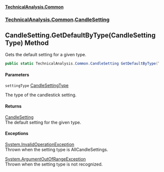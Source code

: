 #### [TechnicalAnalysis.Common](TechnicalAnalysis.Common.md 'TechnicalAnalysis.Common')
### [TechnicalAnalysis.Common](TechnicalAnalysis.Common.md#TechnicalAnalysis.Common 'TechnicalAnalysis.Common').[CandleSetting](CandleSetting.md 'TechnicalAnalysis.Common.CandleSetting')

## CandleSetting.GetDefaultByType(CandleSettingType) Method

Gets the default setting for a given type.

```csharp
public static TechnicalAnalysis.Common.CandleSetting GetDefaultByType(TechnicalAnalysis.Common.CandleSettingType settingType);
```
#### Parameters

<a name='TechnicalAnalysis.Common.CandleSetting.GetDefaultByType(TechnicalAnalysis.Common.CandleSettingType).settingType'></a>

`settingType` [CandleSettingType](CandleSettingType.md 'TechnicalAnalysis.Common.CandleSettingType')

The type of the candlestick setting.

#### Returns
[CandleSetting](CandleSetting.md 'TechnicalAnalysis.Common.CandleSetting')  
The default setting for the given type.

#### Exceptions

[System.InvalidOperationException](https://docs.microsoft.com/en-us/dotnet/api/System.InvalidOperationException 'System.InvalidOperationException')  
Thrown when the setting type is AllCandleSettings.

[System.ArgumentOutOfRangeException](https://docs.microsoft.com/en-us/dotnet/api/System.ArgumentOutOfRangeException 'System.ArgumentOutOfRangeException')  
Thrown when the setting type is not recognized.